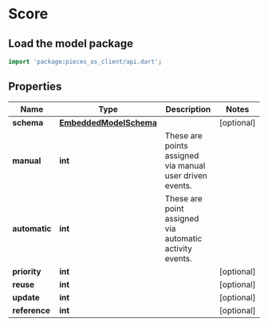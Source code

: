 # Score

## Load the model package
```dart
import 'package:pieces_os_client/api.dart';
```

## Properties
Name | Type | Description | Notes
------------ | ------------- | ------------- | -------------
**schema** | [**EmbeddedModelSchema**](EmbeddedModelSchema) |  | [optional] 
**manual** | **int** | These are points assigned via manual user driven events. | 
**automatic** | **int** | These are point assigned via automatic activity events. | 
**priority** | **int** |  | [optional] 
**reuse** | **int** |  | [optional] 
**update** | **int** |  | [optional] 
**reference** | **int** |  | [optional] 




